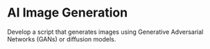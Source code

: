 # AI Image Generation
 Develop a script that generates images using Generative Adversarial Networks (GANs) or diffusion models.	
